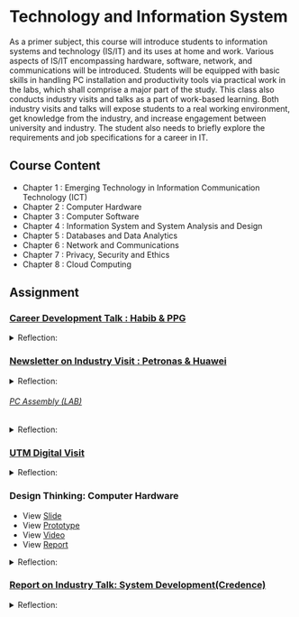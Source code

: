 # Technology and Information System
As a primer subject, this course will introduce students to information systems and technology (IS/IT) and its uses at home and work. Various aspects of IS/IT encompassing hardware, software, network, and communications will be introduced. Students will be equipped with basic skills in handling PC installation and productivity tools via practical work in the labs, which shall comprise a major part of the study. This class also conducts industry visits and talks as a part of work-based learning. Both industry visits and talks will expose students to a real working environment, get knowledge from the industry, and increase engagement between university and industry. The student also needs to briefly explore the requirements and job specifications for a career in IT.

## Course Content
* Chapter 1 : Emerging Technology in Information Communication Technology (ICT)
* Chapter 2 : Computer Hardware
* Chapter 3 : Computer Software
* Chapter 4 : Information System and System Analysis and Design
* Chapter 5 : Databases and Data Analytics
* Chapter 6 : Network and Communications
* Chapter 7 : Privacy, Security and Ethics
* Chapter 8 : Cloud Computing

## Assignment
### [Career Development Talk : Habib & PPG](https://github.com/Syahmi-Faris/Technology-Information-System/blob/main/POSTER/Industry%20Talk%20Habib%20and%20PPG.pdf) 
<details>
<summary>Reflection:</summary>
On 23rd and 28th October 2023, I attended a Career Development Talk presented by alumni of UTM and staff of Pittsburg Plate Glass Company (PPG) which was also alumni of UTM. Habib's talks eventually showed me the importance of e-portfolios and resumes. To hire the top individuals, companies will look at portfolios and resumes for proof of their skills. While listening to PPG's talk, I realized that if a data engineering student wants to be a data engineer, they must strengthen their basic coding and programming skills, such as MySQL and Java, because they will be working with big data later on.
</details>

### [Newsletter on Industry Visit : Petronas & Huawei](https://github.com/Syahmi-Faris/Technology-Information-System/blob/main/NEWSLETTER/Industry%20Visit%20Petronas%20and%20Huawei.pdf)
<details>
<summary>Reflection:</summary>
Through the talk given by Mr. Ninderjit Singh, we learned about Petronas's infrastructure services as well as how it uses technology to connect with its clients and other branches around the world. We learned about Huawei's technologies and how they work in the real world from our visit to the company. With the invention of smart boards, technology not only makes community life more efficient, but also advances education.
</details>

###### [PC Assembly (LAB)](https://github.com/Syahmi-Faris/Technology-Information-System/tree/main/PC%20ASSEMBLY)
<details>
<summary>Reflection:</summary>
My classmate and I disassembled and reassembled a PC on November 22, 2023. I learned quite a bit about computer hardware and PC components from this PC lab. We learned how to disassemble and reassemble the PC. We have also been instructed on the proper way to handle each PC component. For instance, to prevent breaking or damaging the RAM, we must grasp its side when removing and reinstalling it.
</details>

### [UTM Digital Visit](https://www.youtube.com/watch?v=qdpsX1DAgQ4)
<details>
<summary>Reflection:</summary>
On December 13, 2023, my section visited UTM Digital together with the other section. To be honest, I experienced many things during this visit. One of them was that I entered a data center for the first time in my life. I learned how the data is being operated by the database administrator and how often they operate it. We also visited two other locations, Open Office and UTM Digital Care. 
</details>

### Design Thinking: Computer Hardware
* View [Slide](https://github.com/Syahmi-Faris/Technology-Information-System/blob/main/PROTOTYPE/Design%20Thinking%20Presentation%20Slide.pdf)
* View [Prototype](https://github.com/Syahmi-Faris/Technology-Information-System/blob/main/PROTOTYPE/Design%20Thinking%20Presentation%20Slide.pdf)
* View [Video](https://www.youtube.com/watch?v=7GaWUb-hk_U)
* View [Report](https://github.com/Syahmi-Faris/Technology-Information-System/blob/main/REPORT/Report%20Design%20Thinking.pdf)
<details>
<summary>Reflection:</summary>
While completing my design thinking project, I learned many new skills, such as how to deal with people. This skill is very important for students like me because the course I am taking requires me to have skills that can involve and deal with strangers. After all, as we know, in nowadays jobs, we often interact with customers and external individuals for work stuff. Besides that, I also have a better understanding of databases due to my design thinking topic is database systems. I learned how data is monitored by the data admin and some software that they use like Oracle, Power BI, and MySQL.
</details>

### [Report on Industry Talk: System Development(Credence)](https://github.com/Syahmi-Faris/Technology-Information-System/blob/main/REPORT/Academic%20Report%20(Credence).pdf)
<details>
<summary>Reflection:</summary>
Credence specializes in the use of software Development of the system, which includes a database and visualization tools, ETL (Extract, Transform, Load) and programming languages. During this talk, we learned how to develop a system using the System Development Life Cycle, also known as SDLC, a process specifically used in IT projects. The process includes seven phases: planning, analysis, design and prototyping, software development, software testing, implementation and maintenance.
</details>

